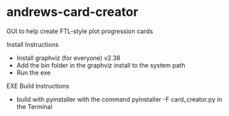 # andrews-card-creator
GUI to help create FTL-style plot progression cards

Install Instructions

- Install graphviz (for everyone) v2.38
- Add the bin folder in the graphviz install to the system path
- Run the exe

EXE Build Instructions

- build with pyinstaller with the command pyinstaller -F card_creator.py in the Terminal

